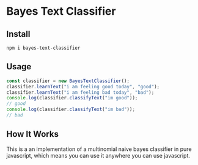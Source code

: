 # Bayes Text Classifier

## Install

```
npm i bayes-text-classifier
```

## Usage

```typescript
const classifier = new BayesTextClassifier();
classifier.learnText("i am feeling good today", "good");
classifier.learnText("i am feeling bad today", "bad");
console.log(classifier.classifyText("im good"));
// good
console.log(classifier.classifyText("im bad"));
// bad
```

## How It Works

This is a an implementation of a multinomial naive bayes classifier in pure javascript, which means you can use it anywhere you can use javascript.
